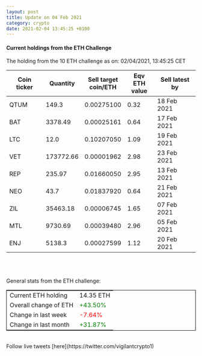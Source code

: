 ```yaml
---
layout: post
title: Update on 04 Feb 2021
category: crypto
date: 2021-02-04 13:45:25 +0100
---
```

<!-- Global site tag (gtag.js) - Google Analytics -->
<script async src="https://www.googletagmanager.com/gtag/js?id=UA-103831149-5"></script>
<script>
  window.dataLayer = window.dataLayer || [];
  function gtag(){dataLayer.push(arguments);}
  gtag('js', new Date());

  gtag('config', 'UA-103831149-5');
</script>


#### Current holdings from the ETH Challenge

The holding from the 10 ETH challenge as on: 02/04/2021, 13:45:25 CET

|Coin ticker|Quantity|Sell target<br>coin/ETH|Eqv ETH<br>value|Sell latest by|
|-----------|--------|-----------|-----------|--------------|
QTUM|149.3|  0.00275100|0.32|18 Feb 2021|
BAT|3378.49|  0.00025161|0.64|17 Feb 2021|
LTC|12.0|  0.10207050|1.09|19 Feb 2021|
VET|173772.66|  0.00001962|2.98|23 Feb 2021|
REP|235.97|  0.01660050|2.95|13 Feb 2021|
NEO|43.7|  0.01837920|0.64|21 Feb 2021|
ZIL|35463.18|  0.00006745|1.65|07 Feb 2021|
MTL|9730.69|  0.00039480|2.96|05 Feb 2021|
ENJ|5138.3|  0.00027599|1.12|20 Feb 2021|

<br>
<br>
<br>
General stats from the ETH challenge:

<table style="border:1px solid black;margin-left:auto;margin-right:auto;">
	<tbody>
	<tr>
		<td>Current ETH holding</td>
		<td>     14.35 ETH</td>
	</tr>
	<tr>
		<td>Overall change of ETH</td>
		<td><font color="green">+43.50%</font></td>
	</tr>
	<tr>
		<td>Change in last week</td>
		<td><font color="red">-7.64%</font></td>
	</tr>
	<tr>
		<td>Change in last month</td>
		<td><font color="green">+31.87%</font></td>
	</tr>
	</tbody>
</table>

<br>
Follow live tweets [here](https://twitter.com/vigilantcrypto1)
<br>
<br>